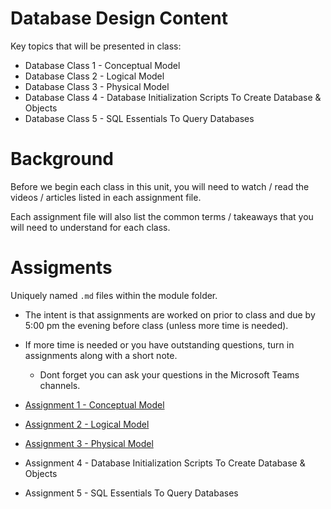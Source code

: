 # Database Design Content

Key topics that will be presented in class:

* Database Class 1 - Conceptual Model
* Database Class 2 - Logical Model
* Database Class 3 - Physical Model
* Database Class 4 - Database Initialization Scripts To Create Database & Objects
* Database Class 5 - SQL Essentials To Query Databases

# Background

Before we begin each class in this unit, you will need to watch / read the videos / articles listed in each assignment file.

Each assignment file will also list the common terms / takeaways that you will need to understand for each class.

# Assigments

Uniquely named `.md` files within the module folder.
* The intent is that assignments are worked on prior to class and due by 5:00 pm the evening before class (unless more time is needed).
* If more time is needed or you have outstanding questions, turn in assignments along with a short note.
  - Dont forget you can ask your questions in the Microsoft Teams channels.

* [Assignment 1 - Conceptual Model](Assignment-1.md)
* [Assignment 2 - Logical Model](Assignment-2.md)
* [Assignment 3 - Physical Model](Assignment-3.md)
* Assignment 4 - Database Initialization Scripts To Create Database & Objects
* Assignment 5 - SQL Essentials To Query Databases

